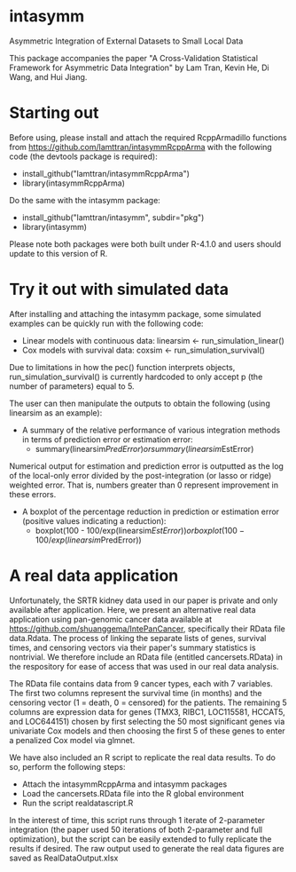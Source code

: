 # intasymm
Asymmetric Integration of External Datasets to Small Local Data

This package accompanies the paper "A Cross-Validation Statistical Framework for Asymmetric Data Integration" by Lam Tran, Kevin He, Di Wang, and Hui Jiang.

# Starting out
Before using, please install and attach the required RcppArmadillo functions from https://github.com/lamttran/intasymmRcppArma with the following code (the devtools package is required):
- install_github("lamttran/intasymmRcppArma") 
- library(intasymmRcppArma)

Do the same with the intasymm package:
- install_github("lamttran/intasymm", subdir="pkg") 
- library(intasymm)

Please note both packages were both built under R-4.1.0 and users should update to this version of R.

# Try it out with simulated data
After installing and attaching the intasymm package, some simulated examples can be quickly run with the following code:

- Linear models with continuous data: linearsim <- run_simulation_linear()
- Cox models with survival data: coxsim <- run_simulation_survival()

Due to limitations in how the pec() function interprets objects, run_simulation_survival() is currently hardcoded to only accept p (the number of parameters) equal to 5. 

The user can then manipulate the outputs to obtain the following (using linearsim as an example):

- A summary of the relative performance of various integration methods in terms of prediction error or estimation error: 
  - summary(linearsim$PredError) or summary(linearsim$EstError)

Numerical output for estimation and prediction error is outputted as the log of the local-only error divided by the post-integration (or lasso or ridge) weighted error. That is, numbers greater than 0 represent improvement in these errors.

- A boxplot of the percentage reduction in prediction or estimation error (positive values indicating a reduction): 
  - boxplot(100 - 100/exp(linearsim$EstError)) or boxplot(100 - 100/exp(linearsim$PredError))


# A real data application
Unfortunately, the SRTR kidney data used in our paper is private and only available after application. Here, we present an alternative real data application using pan-genomic cancer data available at https://github.com/shuanggema/IntePanCancer, specifically their RData file data.Rdata. The process of linking the separate lists of genes, survival times, and censoring vectors via their paper's summary statistics is nontrivial. We therefore include an RData file (entitled cancersets.RData) in the respository for ease of access that was used in our real data analysis.

The RData file contains data from 9 cancer types, each with 7 variables. The first two columns represent the survival time (in months) and the censoring vector (1 = death, 0 = censored) for the patients. The remaining 5 columns are expression data for genes (TMX3, RIBC1, LOC115581, HCCAT5, and LOC644151) chosen by first selecting the 50 most significant genes via univariate Cox models and then choosing the first 5 of these genes to enter a penalized Cox model via glmnet.

We have also included an R script to replicate the real data results. To do so, perform the following steps:
- Attach the intasymmRcppArma and intasymm packages
- Load the cancersets.RData file into the R global environment
- Run the script realdatascript.R

In the interest of time, this script runs through 1 iterate of 2-parameter integration (the paper used 50 iterations of both 2-parameter and full optimization), but the script can be easily extended to fully replicate the results if desired. The raw output used to generate the real data figures are saved as RealDataOutput.xlsx
